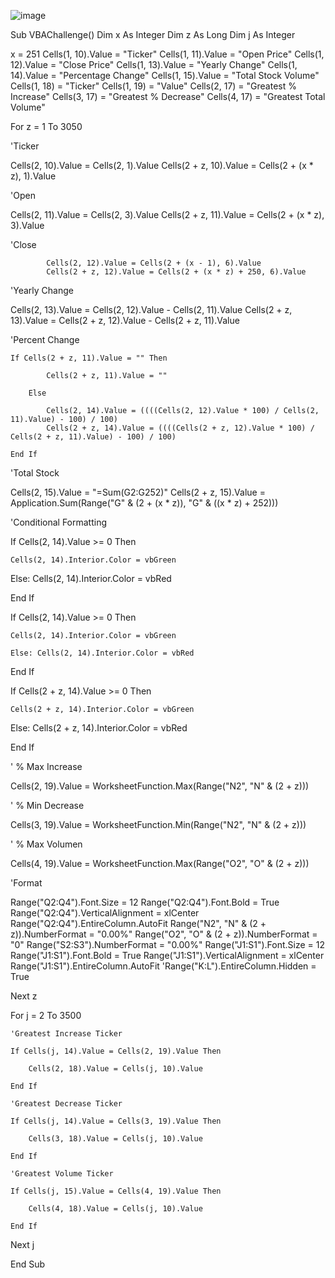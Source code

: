 ![image](https://user-images.githubusercontent.com/118692087/219837474-a9ce4657-fba2-4e0a-bdf3-bee0b473cb25.png)


Sub VBAChallenge()
Dim x As Integer
Dim z As Long
Dim j As Integer

x = 251
Cells(1, 10).Value = "Ticker"
Cells(1, 11).Value = "Open Price"
Cells(1, 12).Value = "Close Price"
Cells(1, 13).Value = "Yearly Change"
Cells(1, 14).Value = "Percentage Change"
Cells(1, 15).Value = "Total Stock Volume"
Cells(1, 18) = "Ticker"
Cells(1, 19) = "Value"
Cells(2, 17) = "Greatest % Increase"
Cells(3, 17) = "Greatest % Decrease"
Cells(4, 17) = "Greatest Total Volume"

For z = 1 To 3050

'Ticker

Cells(2, 10).Value = Cells(2, 1).Value
Cells(2 + z, 10).Value = Cells(2 + (x * z), 1).Value

'Open

Cells(2, 11).Value = Cells(2, 3).Value
Cells(2 + z, 11).Value = Cells(2 + (x * z), 3).Value

'Close


            Cells(2, 12).Value = Cells(2 + (x - 1), 6).Value
            Cells(2 + z, 12).Value = Cells(2 + (x * z) + 250, 6).Value


'Yearly Change

Cells(2, 13).Value = Cells(2, 12).Value - Cells(2, 11).Value
Cells(2 + z, 13).Value = Cells(2 + z, 12).Value - Cells(2 + z, 11).Value

'Percent Change

    If Cells(2 + z, 11).Value = "" Then
    
            Cells(2 + z, 11).Value = ""
        
        Else
    
            Cells(2, 14).Value = ((((Cells(2, 12).Value * 100) / Cells(2, 11).Value) - 100) / 100)
            Cells(2 + z, 14).Value = ((((Cells(2 + z, 12).Value * 100) / Cells(2 + z, 11).Value) - 100) / 100)

    End If


'Total Stock

Cells(2, 15).Value = "=Sum(G2:G252)"
Cells(2 + z, 15).Value = Application.Sum(Range("G" & (2 + (x * z)), "G" & ((x * z) + 252)))

'Conditional Formatting

If Cells(2, 14).Value >= 0 Then
    
    Cells(2, 14).Interior.Color = vbGreen
   
Else: Cells(2, 14).Interior.Color = vbRed

End If

If Cells(2, 14).Value >= 0 Then

    Cells(2, 14).Interior.Color = vbGreen
   
    Else: Cells(2, 14).Interior.Color = vbRed

End If

If Cells(2 + z, 14).Value >= 0 Then

    Cells(2 + z, 14).Interior.Color = vbGreen
   
Else: Cells(2 + z, 14).Interior.Color = vbRed
      
End If

' % Max Increase

Cells(2, 19).Value = WorksheetFunction.Max(Range("N2", "N" & (2 + z)))

' % Min Decrease

Cells(3, 19).Value = WorksheetFunction.Min(Range("N2", "N" & (2 + z)))

' % Max Volumen

Cells(4, 19).Value = WorksheetFunction.Max(Range("O2", "O" & (2 + z)))

'Format

Range("Q2:Q4").Font.Size = 12
Range("Q2:Q4").Font.Bold = True
Range("Q2:Q4").VerticalAlignment = xlCenter
Range("Q2:Q4").EntireColumn.AutoFit
Range("N2", "N" & (2 + z)).NumberFormat = "0.00%"
Range("O2", "O" & (2 + z)).NumberFormat = "0"
Range("S2:S3").NumberFormat = "0.00%"
Range("J1:S1").Font.Size = 12
Range("J1:S1").Font.Bold = True
Range("J1:S1").VerticalAlignment = xlCenter
Range("J1:S1").EntireColumn.AutoFit
'Range("K:L").EntireColumn.Hidden = True

Next z

For j = 2 To 3500
    
    'Greatest Increase Ticker

    If Cells(j, 14).Value = Cells(2, 19).Value Then
        
        Cells(2, 18).Value = Cells(j, 10).Value

    End If
    
    'Greatest Decrease Ticker
    
    If Cells(j, 14).Value = Cells(3, 19).Value Then
        
        Cells(3, 18).Value = Cells(j, 10).Value

    End If
    
    'Greatest Volume Ticker
    
    If Cells(j, 15).Value = Cells(4, 19).Value Then
        
        Cells(4, 18).Value = Cells(j, 10).Value

    End If
    
Next j

End Sub
